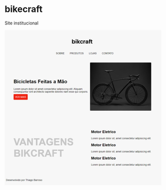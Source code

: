 # bikecraft
Site institucional

![](https://github.com/Thiagobarroso/bikecraft/blob/master/screencapture.png)

